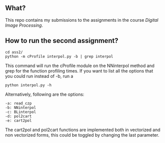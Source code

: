 ## What?
This repo contains my submissions to the assignments in the course *Digital Image Processing*.

## How to run the second assignment?
```
cd ass2/
python -m cProfile interpol.py -b | grep interpol
```
This command will run the cProfile module on the NNinterpol method and grep for the function profiling times.
If you want to list all the options that you could run instead of -b, run a 
```
python interpol.py -h
```
Alternatively, following are the options:
```
-a: read_czp
-b: NNinterpol
-c: BLinterpol
-d: pol2cart
-e: cart2pol
```
The cart2pol and pol2cart functions are implemented both in vectorized and non vectorized forms, this could be toggled by changing the last parameter. 
